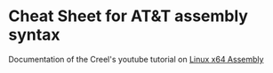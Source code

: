 # Cheat Sheet for AT&T assembly syntax
Documentation of the Creel's youtube tutorial on [Linux x64 Assembly](https://www.youtube.com/watch\?v\=Jg9NBFwYJZM\&list\=PLKK11Ligqiti8g3gWRtMjMgf1KoKDOvME)
